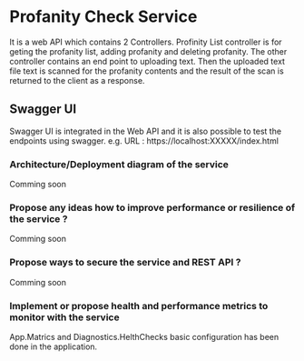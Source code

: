 # Profanity Check Service 

It is a web API which contains 2 Controllers. Profinity List controller is for geting the profanity list, adding profanity and deleting profanity. The other controller contains 
an end point to uploading text. Then the uploaded text file text is scanned for the profanity contents and the result of the scan is returned to the client as a response.

## Swagger UI

Swagger UI is integrated in the Web API and it is also possible to test the endpoints using swagger. e.g. URL :  https://localhost:XXXXX/index.html 

### Architecture/Deployment diagram of the service

Comming soon

### Propose any ideas how to improve performance or resilience of the service ?

Comming soon

### Propose ways to secure the service and REST API ?

Comming soon

### Implement or propose health and performance metrics to monitor with the service

App.Matrics and Diagnostics.HelthChecks basic configuration has been done in the application.



